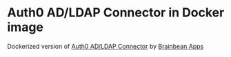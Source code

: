 # Auth0 AD/LDAP Connector in Docker image
Dockerized version of [Auth0 AD/LDAP Connector](https://github.com/auth0/ad-ldap-connector) by [Brainbean Apps](https://brainbeanapps.com)
